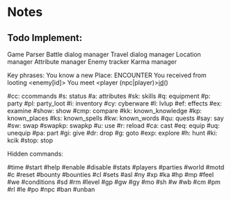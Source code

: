 # Notes

## Todo Implement:
Game Parser
Battle dialog manager
Travel dialog manager
Location manager
Attribute manager
Enemy tracker
Karma manager


Key phrases:
You know a new Place: <place>
ENCOUNTER
You received <item> from looting <enemy[id]>
You meet <player (npc|player)>[id](distance)(<level>)


#cc: ccommands
#s: status
#a: attributes
#sk: skills
#q: equipment
#p: party
#pl: party_loot
#i: inventory
#cy: cyberware
#l: lvlup
#ef: effects
#ex: examine
#show: show
#cmp: compare
#kk: known_knowledge
#kp: known_places
#ks: known_spells
#kw: known_words
#qu: quests
#say: say
#sw: swap
#swapkp: swapkp
#u: use
#r: reload
#ca: cast
#eq: equip
#uq: unequip
#pa: part
#gi: give
#dr: drop
#g: goto
#exp: explore
#h: hunt
#ki: kcik
#stop: stop

Hidden commands: 

#time
#start
#help
#enable
#disable
#stats
#players
#parties
#world
#motd
#c
#reset
#bounty
#bounties
#cl
#sets
#asl
#ny
#xp
#ka
#hp
#mp
#feel
#we
#conditions
#sd
#rm
#level
#gp
#gw
#gy
#mo
#sh
#w
#wb
#cm
#pm
#rl
#le
#po
#npc
#ban
#unban